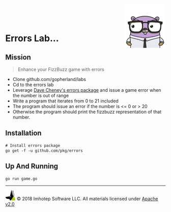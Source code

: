 <img src="../../assets/gophernand.png" align="right" width="128" height="auto"/>

<br/>
<br/>
<br/>

# Errors Lab...

## Mission

> Enhance your FizzBuzz game with errors

* Clone github.com/gopherland/labs
* Cd to the errors lab
* Leverage [Dave Cheney's errors package](https://github.com/pkg/errors) and
  issue a game error when the number is out of range
* Write a program that iterates from 0 to 21 included
* The program should issue an error if the number is <= 0 or > 20
* Otherwise the program should print the fizzbuzz representation of that number.

## Installation

```shell
# Install errors package
go get -f -u github.com/pkg/errors
```


## Up And Running

```shell
go run game.go
```

---
<img src="../../assets/imhotep_logo.png" width="32" height="auto"/> © 2018 Imhotep Software LLC.
All materials licensed under [Apache v2.0](http://www.apache.org/licenses/LICENSE-2.0)